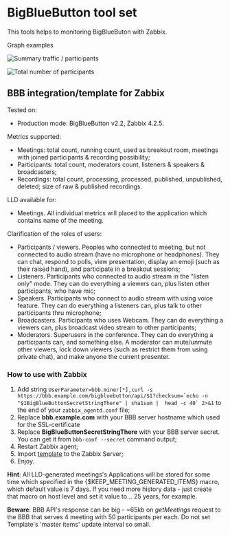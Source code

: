# BigBlueButton tool set
This tools helps to monitoring BigBlueButon with Zabbix.

Graph examples

![Summary traffic / participants](https://user-images.githubusercontent.com/12827470/109484184-30a68c80-7a91-11eb-99c3-8bcaf19e11be.png)

![Total number of participants](https://user-images.githubusercontent.com/12827470/109484442-7cf1cc80-7a91-11eb-9d3b-df1b7f5825e0.png)



## BBB integration/template for Zabbix
Tested on:

- Production mode: BigBlueButton v2.2, Zabbix 4.2.5.

Metrics supported:
- Meetings: total count, running count, used as breakout room, meetings with joined participants & recording possibility;
- Participants: total count, moderators count, listeners & speakers & broadcasters;
- Recordings: total count, processing, processed, published, unpublished, deleted; size of raw & published recordings.

LLD available for:
- Meetings. All individual metrics will placed to the application which contains name of the meeting.

Clarification of the roles of users:
- Participants / viewers. Peoples who connected to meeting, but not connected to audio stream (have no microphone or headphones). They can chat, respond to polls, view presentation, display an emoji (such as their raised hand), and participate in a breakout sessions;
- Listeners. Participants who connected to audio stream in the "listen only" mode. They can do everything a viewers can, plus listen other participants, who have mic;
- Speakers. Participants who connect to audio stream with using voice feature. They can do everything a listeners can, plus talk to other participants thru microphone;
- Broadcasters. Participants who uses Webcam. They can do everything a viewers can, plus broadcast video stream to other participants;
- Moderators. Superusers in the conference. They can do everything a participants can, and something else. A moderator can mute/unmute other viewers, lock down viewers (such as restrict them from using private chat), and make anyone the current presenter. 

### How to use with Zabbix
1. Add string ``UserParameter=bbb.miner[*],curl -s https://bbb.example.com/bigbluebutton/api/$1?checksum=`echo -n "$1BigBlueButtonSecretStringThere" | sha1sum |  head -c 40` 2>&1`` to the end of your ``zabbix_agentd.conf`` file;
2. Replace **bbb.example.com** with your BBB server hostname which used for the SSL-certificate
3. Replace **BigBlueButtonSecretStringThere** with your BBB server secret. You can get it from ``bbb-conf --secret`` command output;
4. Restart Zabbix agent;
4. Import [template](https://github.com/zbx-sadman/BigBlueButton/tree/master/Zabbix_Templates) to the Zabbix Server;
6. Enjoy.

**Hint**: All LLD-generated meetings's Applications will be stored for some time which specified in the {$KEEP_MEETING_GENERATED_ITEMS} macro, which default value is 7 days. If you need more history data - just create that macro on host level and set it value to... 25 years, for example.

**Beware**: BBB API's response can be big - ~65kb on _getMeetings_ request to the BBB that serves 4 meeting with 50 participants per each. Do not set Template's 'master items' update interval so small.
